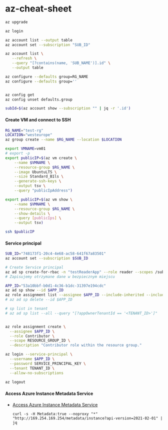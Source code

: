 # az-cheat-sheet

```bash
az upgrade

az login

az account list --output table
az account set --subscription "SUB_ID"

az account list \
   --refresh \
   --query "[?contains(name, 'SUB_NAME')].id" \
   --output table

az configure --defaults group=RG_NAME
az configure --defaults group=''


az config get
az config unset defaults.group

subId=$(az account show --subscription "" | jq -r '.id')
```


#### Create VM and connect to SSH
```bash
RG_NAME="test-rg"
LOCATION="westeurope"
az group create --name $RG_NAME --location $LOCATION

export VMNAME=vm01
# export -p
export publicIP=$(az vm create \
    --name $VMNAME \
    --resource-group $RG_NAME \
    --image UbuntuLTS \
    --size Standard_B1ls \
    --generate-ssh-keys \
    --output tsv \
    --query "publicIpAddress")

export publicIP=$(az vm show \
    --name $VMNAME \
    --resource-group $RG_NAME \
    --show-details \
    --query [publicIps] \
    --output tsv)

ssh $publicIP
```

#### Service principal
```bash
SUB_ID="748173f1-20c4-4e68-ac58-641f67a83501"
az account set --subscription $SUB_ID

# Create Service principal
az ad sp create-for-rbac -n "testReaderApp" --role reader --scopes /subscriptions/$SUB_ID 
# Zapisujemy otrzymane dane w bezpiecznym miejscu

APP_ID="53a10bbf-b0d1-4c36-b1dc-31397e194cdc"
az ad sp show --id $APP_ID
az role assignment list --assignee $APP_ID --include-inherited --include-groups
# az ad sp delete --id $APP_ID

# sp list in tenant
# az ad sp list --all --query "[?appOwnerTenantId == '<TENANT_ID>']"


az role assignment create \
  --assignee $APP_ID \
  --role Contributor \
  --scope RESOURCE_GROUP_ID \
  --description "Contributor role within the resource group."

az login --service-principal \
  --username $APP_ID \
  --password SERVICE_PRINCIPAL_KEY \
  --tenant TENANT_ID \
  --allow-no-subscriptions
  
az logout
```


#### Access Azure Instance Metadata Service
* [Access Azure Instance Metadata Service](https://docs.microsoft.com/en-us/azure/virtual-machines/linux/instance-metadata-service?tabs=linux#access-azure-instance-metadata-service)

    `curl -s -H Metadata:true --noproxy "*" "http://169.254.169.254/metadata/instance?api-version=2021-02-01" | jq`
